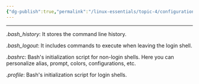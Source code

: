 ```yaml
---
{"dg-publish":true,"permalink":"/linux-essentials/topic-4/configuration-files-in-home/","dgPassFrontmatter":true}
---
```


---
_.bash_history_: It stores the command line history.

_.bash_logout_: It includes commands to execute when leaving the login shell.

_.bashrc_: Bash's initialization script for non-login shells. Here you can personalize alias, prompt, colors, configurations, etc.

_.profile_: Bash's initialization script for login shells.
